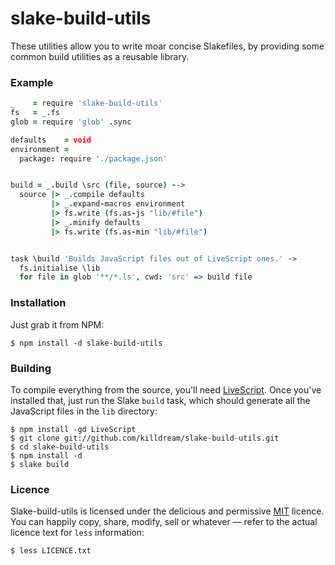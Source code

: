 slake-build-utils
=================

These utilities allow you to write moar concise Slakefiles, by providing some
common build utilities as a reusable library.


### Example

```coffee
_    = require 'slake-build-utils'
fs   = _.fs
glob = require 'glob' .sync

defaults    = void
environment =
  package: require './package.json'


build = _.build \src (file, source) -->
  source |> _.compile defaults
         |> _.expand-macros environment
         |> fs.write (fs.as-js "lib/#file")
         |> _.minify defaults
         |> fs.write (fs.as-min "lib/#file") 


task \build 'Builds JavaScript files out of LiveScript ones.' ->
  fs.initialise \lib
  for file in glob '**/*.ls', cwd: 'src' => build file
```


### Installation

Just grab it from NPM:

    $ npm install -d slake-build-utils
    

### Building

To compile everything from the source, you'll need [LiveScript][]. Once you've
installed that, just run the Slake `build` task, which should generate all the
JavaScript files in the `lib` directory:

    $ npm install -gd LiveScript
    $ git clone git://github.com/killdream/slake-build-utils.git
    $ cd slake-build-utils
    $ npm install -d
    $ slake build
    
[LiveScript]: http://gkz.github.com/LiveScript/
    

### Licence

Slake-build-utils is licensed under the delicious and permissive [MIT][]
licence. You can happily copy, share, modify, sell or whatever — refer to the
actual licence text for `less` information:

    $ less LICENCE.txt
    
    
[MIT]: https://github.com/killdream/slake-build-utils/raw/master/LICENCE.txt
